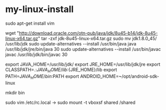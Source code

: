 # my-linux-install

sudo apt-get install vim

wget "http://download.oracle.com/otn-pub/java/jdk/8u45-b14/jdk-8u45-linux-x64.tar.gz"
tar -zxf jdk-8u45-linux-x64.tar.gz
sudo mv jdk1.8.0_45/ /usr/lib/jdk
sudo update-alternatives --install /usr/bin/java java /usr/lib/jdk/jre/bin/java 30
sudo update-alternatives --install /usr/bin/javac javac /usr/lib/jdk/bin/javac 30


export JAVA_HOME=/usr/lib/jdk/
export JRE_HOME=/usr/lib/jdk/jre
export CLASSPATH=.:${JAVA_HOME}/lib:${JRE_HOME}/lib
export PATH=${JAVA_HOME}/bin:$PATH
export ANDROID_HOME=~/opt/android-sdk-linux

mkdir bin

sudo vim /etc/rc.local
 -> sudo mount -t vboxsf shared /shared
